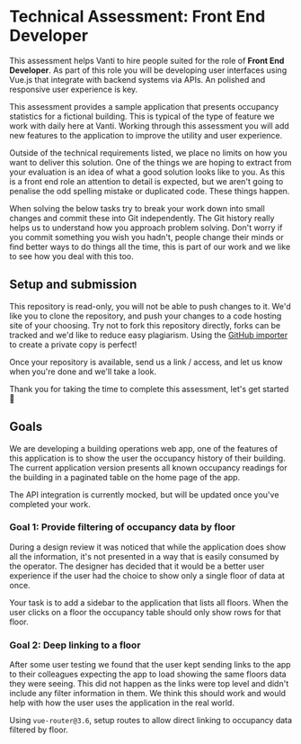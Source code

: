 # Technical Assessment: Front End Developer

This assessment helps Vanti to hire people suited for the role of **Front End Developer**. As part of this role you will
be developing user interfaces using Vue.js that integrate with backend systems via APIs. An polished and responsive user
experience is key.

This assessment provides a sample application that presents occupancy statistics for a fictional building. This is
typical of the type of feature we work with daily here at Vanti. Working through this assessment you will add new
features to the application to improve the utility and user experience.

Outside of the technical requirements listed, we place no limits on how you want to deliver this solution. One of the
things we are hoping to extract from your evaluation is an idea of what a good solution looks like to you. As this is a
front end role an attention to detail is expected, but we aren't going to penalise the odd spelling mistake or
duplicated code. These things happen.

When solving the below tasks try to break your work down into small changes and commit these into Git independently. The
Git history really helps us to understand how you approach problem solving. Don't worry if you commit something you wish
you hadn't, people change their minds or find better ways to do things all the time, this is part of our work and we
like to see how you deal with this too.

## Setup and submission

This repository is read-only, you will not be able to push changes to it. We'd like you to clone the repository, and
push your changes to a code hosting site of your choosing. Try not to fork this repository directly, forks can be
tracked and we'd like to reduce easy plagiarism. Using the [GitHub importer](https://github.com/new/import) to create a
private copy is perfect!

Once your repository is available, send us a link / access, and let us know when you're done and we'll take a look.

Thank you for taking the time to complete this assessment, let's get started :rocket:

## Goals

We are developing a building operations web app, one of the features of this application is to show the user the
occupancy history of their building. The current application version presents all known occupancy readings for the
building in a paginated table on the home page of the app.

The API integration is currently mocked, but will be updated once you've completed your work.

### Goal 1: Provide filtering of occupancy data by floor

During a design review it was noticed that while the application does show all the information, it's not presented in a
way that is easily consumed by the operator. The designer has decided that it would be a better user experience if the
user had the choice to show only a single floor of data at once.

Your task is to add a sidebar to the application that lists all floors. When the user clicks on a floor the occupancy
table should only show rows for that floor.

### Goal 2: Deep linking to a floor

After some user testing we found that the user kept sending links to the app to their colleagues expecting the app to
load showing the same floors data they were seeing. This did not happen as the links were top level and didn't include
any filter information in them. We think this should work and would help with how the user uses the application in the
real world.

Using `vue-router@3.6`, setup routes to allow direct linking to occupancy data filtered by floor.


